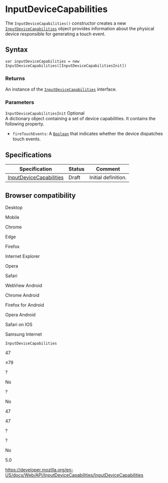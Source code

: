 InputDeviceCapabilities
=======================

The `InputDeviceCapabilities()` constructor creates a new [`InputDeviceCapabilities`](../inputdevicecapabilities) object provides information about the physical device responsible for generating a touch event.

Syntax
------

    var inputDeviceCapabilities = new InputDeviceCapabilities([InputDeviceCapabilitiesInit])

### Returns

An instance of the [`InputDeviceCapabilities`](../inputdevicecapabilities) interface.

### Parameters

 `InputDeviceCapabilitiesInit` <span class="badge inline optional">Optional</span>   
A dictionary object containing a set of device capabilities. It contains the following property.

-   `fireTouchEvents`: A [`Boolean`](https://developer.mozilla.org/en-US/docs/Web/JavaScript/Reference/Global_Objects/Boolean) that indicates whether the device dispatches touch events.

Specifications
--------------

<table><thead><tr class="header"><th>Specification</th><th>Status</th><th>Comment</th></tr></thead><tbody><tr class="odd"><td><a href="https://wicg.github.io/InputDeviceCapabilities/">InputDeviceCapabilities</a></td><td><span class="spec-draft">Draft</span></td><td>Initial definition.</td></tr></tbody></table>

Browser compatibility
---------------------

Desktop

Mobile

Chrome

Edge

Firefox

Internet Explorer

Opera

Safari

WebView Android

Chrome Android

Firefox for Android

Opera Android

Safari on IOS

Samsung Internet

`InputDeviceCapabilities`

47

≤79

?

No

?

No

47

47

?

?

No

5.0

<a href="https://developer.mozilla.org/en-US/docs/Web/API/InputDeviceCapabilities/InputDeviceCapabilities" class="_attribution-link">https://developer.mozilla.org/en-US/docs/Web/API/InputDeviceCapabilities/InputDeviceCapabilities</a>
